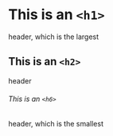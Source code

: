 # This is an `<h1>`
header, which is the largest

## This is an `<h2>`
header

###### This is an `<h6>`
header, which is the smallest
